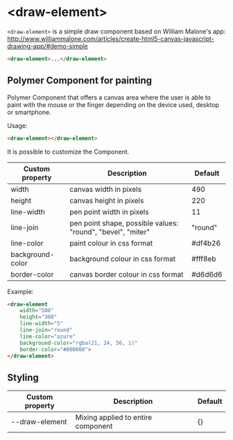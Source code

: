 # \<draw-element\>

`<draw-element>` is a simple draw component based on William Malone's app:
http://www.williammalone.com/articles/create-html5-canvas-javascript-drawing-app/#demo-simple

<!---
```
<custom-element-demo>
  <template>
    <script src="../webcomponentsjs/webcomponents-lite.js"></script>
    <link rel="import" href="draw-element.html">
    <next-code-block></next-code-block>
  </template>
</custom-element-demo>
```
-->
```html
<draw-element>...</draw-element>
```

## Polymer Component for painting

Polymer Component that offers a canvas area where the user is able to paint with the mouse or the finger
depending on the device used, desktop or smartphone.

Usage:

```html
<draw-element></draw-element>
```

It is possible to customize the Component.

 Custom property | Description | Default
-----------------|-------------|---------
width | canvas width in pixels | 490
height | canvas height in pixels | 220
line-width | pen point width in pixels | 11
line-join | pen point shape, possible values: "round", "bevel", "miter" | "round"
line-color | paint colour in css format | #df4b26
background-color | background colour in css format | #fff8eb
border-color | canvas border colour in css format | #d6d6d6

Example:

```html
<draw-element
    width="500"
    height="300"
    line-width="5"
    line-join="round"
    line-color="azure"
    background-color="rgba(21, 24, 56, 1)"
    border-color="#000000">
</draw-element>
```

## Styling

 Custom property | Description | Default
-----------------|-------------|---------
--draw-element | Mixing applied to entire component | {}